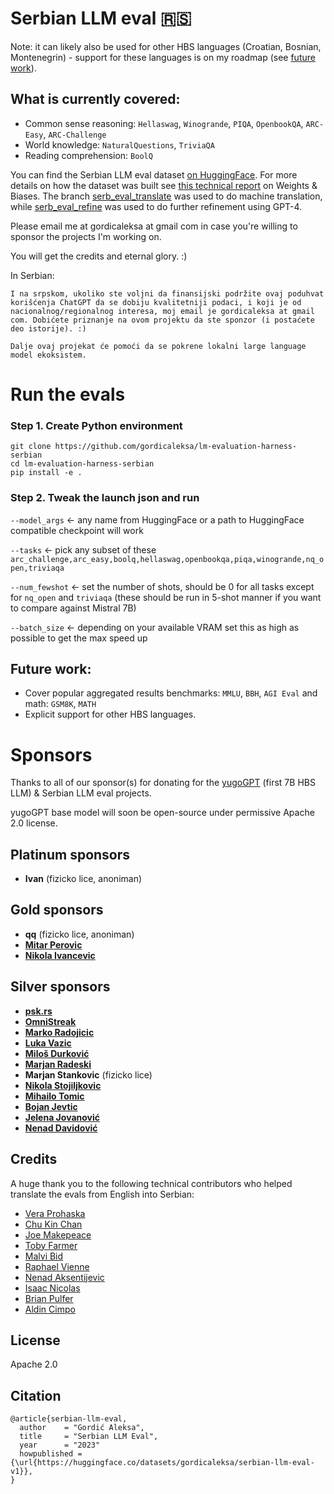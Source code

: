 # Serbian LLM eval 🇷🇸

Note: it can likely also be used for other HBS languages (Croatian, Bosnian, Montenegrin) - support for these languages is on my roadmap (see [future work](#future-work)).

## What is currently covered:
* Common sense reasoning: `Hellaswag`, `Winogrande`, `PIQA`, `OpenbookQA`, `ARC-Easy`, `ARC-Challenge`
* World knowledge: `NaturalQuestions`, `TriviaQA`
* Reading comprehension: `BoolQ`

You can find the Serbian LLM eval dataset [on HuggingFace](https://huggingface.co/datasets/gordicaleksa/serbian-llm-eval-v1). For more details on how the dataset was built see [this technical report](https://wandb.ai/gordicaleksa/serbian_llm_eval/reports/First-Serbian-LLM-eval---Vmlldzo2MjgwMDA5) on Weights & Biases. The branch [serb_eval_translate](https://github.com/gordicaleksa/lm-evaluation-harness-serbian/tree/serb_eval_translate) was used to do machine translation, while [serb_eval_refine](https://github.com/gordicaleksa/lm-evaluation-harness-serbian/tree/serb_eval_refine) was used to do further refinement using GPT-4.

Please email me at gordicaleksa at gmail com in case you're willing to sponsor the projects I'm working on.

You will get the credits and eternal glory. :)

In Serbian:
```
I na srpskom, ukoliko ste voljni da finansijski podržite ovaj poduhvat korišćenja ChatGPT da se dobiju kvalitetniji podaci, i koji je od nacionalnog/regionalnog interesa, moj email je gordicaleksa at gmail com. Dobićete priznanje na ovom projektu da ste sponzor (i postaćete deo istorije). :)

Dalje ovaj projekat će pomoći da se pokrene lokalni large language model ekoksistem.
``````

# Run the evals

### Step 1. Create Python environment

```
git clone https://github.com/gordicaleksa/lm-evaluation-harness-serbian
cd lm-evaluation-harness-serbian
pip install -e .
```

### Step 2. Tweak the launch json and run

`--model_args` <- any name from HuggingFace or a path to HuggingFace compatible checkpoint will work

`--tasks` <- pick any subset of these `arc_challenge,arc_easy,boolq,hellaswag,openbookqa,piqa,winogrande,nq_open,triviaqa`

`--num_fewshot` <- set the number of shots, should be 0 for all tasks except for `nq_open` and `triviaqa` (these should be run in 5-shot manner if you want to compare against Mistral 7B)

`--batch_size` <- depending on your available VRAM set this as high as possible to get the max speed up

## Future work:

* Cover popular aggregated results benchmarks: `MMLU`, `BBH`, `AGI Eval` and math: `GSM8K`, `MATH`
* Explicit support for other HBS languages.

# Sponsors

Thanks to all of our sponsor(s) for donating for the [yugoGPT](https://www.linkedin.com/posts/aleksagordic_first-ever-7-billion-parameter-hbs-llm-croatian-activity-7133414124553711616-Ep5J) (first 7B HBS LLM) & Serbian LLM eval projects.

yugoGPT base model will soon be open-source under permissive Apache 2.0 license.

## Platinum sponsors
* <b>Ivan</b> (fizicko lice, anoniman)

## Gold sponsors
* **qq** (fizicko lice, anoniman)
* [**Mitar Perovic**](https://www.linkedin.com/in/perovicmitar/)
* [**Nikola Ivancevic**](https://www.linkedin.com/in/nivancevic/)

## Silver sponsors
- [**psk.rs**](https://psk.rs/)
- [**OmniStreak**](https://omnistreak.com/)
- [**Marko Radojicic**](https://www.linkedin.com/in/marko-radojicic-acmanik-cube/)
- [**Luka Vazic**](https://www.linkedin.com/in/vazic/)
- [**Miloš Durković**](https://www.linkedin.com/in/milo%C5%A1-d-684b99188/)
- [**Marjan Radeski**](https://www.linkedin.com/in/marjanradeski/)
- **Marjan Stankovic** (fizicko lice)
- [**Nikola Stojiljkovic**](https://www.linkedin.com/in/nikola-stojiljkovic-10469239/)
- [**Mihailo Tomic**](https://www.linkedin.com/in/mihailotomic/)
- [**Bojan Jevtic**](https://www.linkedin.com/in/bojanjevtic/)
- [**Jelena Jovanović**](https://www.linkedin.com/in/eldumo/)
- [**Nenad Davidović**](https://www.linkedin.com/in/nenad-davidovic-662ab749/)

## Credits

A huge thank you to the following technical contributors who helped translate the evals from English into Serbian:
* [Vera Prohaska](https://vtwoptwo.com/)
* [Chu Kin Chan](www.linkedin.com/in/roy-ck-chan)
* [Joe Makepeace](https://www.linkedin.com/in/joe-makepeace-a872a1183/)
* [Toby Farmer](https://www.linkedin.com/in/tobyfarmer/)
* [Malvi Bid](https://www.linkedin.com/in/malvibid/)
* [Raphael Vienne](https://www.linkedin.com/in/raphael-vienne/)
* [Nenad Aksentijevic](https://www.linkedin.com/in/nenad-aksentijevic-21629a1b6)
* [Isaac Nicolas](https://www.linkedin.com/in/isaacnicolas/)
* [Brian Pulfer](https://www.brianpulfer.ch/)
* [Aldin Cimpo](https://www.linkedin.com/in/aldin-c-b26334189/)

## License

Apache 2.0

## Citation

```
@article{serbian-llm-eval,
  author    = "Gordić Aleksa",
  title     = "Serbian LLM Eval",
  year      = "2023"
  howpublished = {\url{https://huggingface.co/datasets/gordicaleksa/serbian-llm-eval-v1}},
}
```